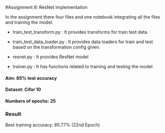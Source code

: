 #Assignment 8:  ResNet implementation

In the assignment there four files and one notebook integrating
all the files and training the model.

* train_test_transform.py : It provides transforms for train 
test data.
  
* train_test_data_loader.py : It provides data loaders for 
train and test based on the transformation config given.
  
* resnet.py : It provides ResNet model

* trainer.py : It has functions related to training and testing 
the model
  
#### Aim: 85% test accuracy

#### Dataset: Cifar 10

#### Numbers of epochs: 25


### Result

Best training accuracy: 85.77% (22nd Epoch)  